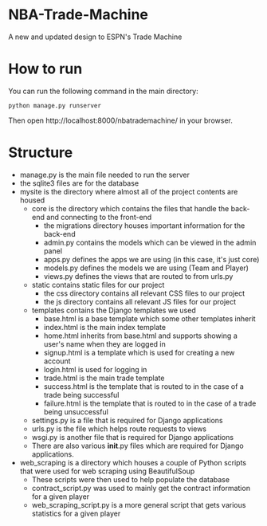 # NBA-Trade-Machine
A new and updated design to ESPN's Trade Machine

# How to run
You can run the following command in the main directory:
```
python manage.py runserver
```

Then open http://localhost:8000/nbatrademachine/ in your browser.

# Structure
- manage.py is the main file needed to run the server
- the sqlite3 files are for the database
- mysite is the directory where almost all of the project contents are housed
	- core is the directory which contains the files that handle the back-end and connecting to the front-end
		- the migrations directory houses important information for the back-end
		- admin.py contains the models which can be viewed in the admin panel
		- apps.py defines the apps we are using (in this case, it's just core)
		- models.py defines the models we are using (Team and Player)
		- views.py defines the views that are routed to from urls.py
	- static contains static files for our project
		- the css directory contains all relevant CSS files to our project
		- the js directory contains all relevant JS files for our project
	- templates contains the Django templates we used
		- base.html is a base template which some other templates inherit
		- index.html is the main index template
		- home.html inherits from base.html and supports showing a user's name when they are logged in
		- signup.html is a template which is used for creating a new account
		- login.html is used for logging in
		- trade.html is the main trade template
		- success.html is the template that is routed to in the case of a trade being successful
		- failure.html is the template that is routed to in the case of a trade being unsuccessful
	- settings.py is a file that is required for Django applications
	- urls.py is the file which helps route requests to views
	- wsgi.py is another file that is required for Django applications
	- There are also various __init__.py files which are required for Django applications.
- web_scraping is a directory which houses a couple of Python scripts that were used for web scraping using BeautifulSoup
	- These scripts were then used to help populate the database
	- contract_script.py was used to mainly get the contract information for a given player
	- web_scraping_script.py is a more general script that gets various statistics for a given player




